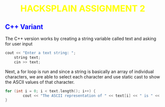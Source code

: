 # <center><span style="color:yellow">HACKSPLAIN ASSIGNMENT 2</span></center>
## <span style="color:blue">C++ Variant</span>
The C++ version works by creating a string variable called text and asking for user input
```cpp
cout << "Enter a text string: ";
    string text;
    cin >> text;
```
Next, a for loop is run and since a string is basically an array of individual characters,
we are able to select each character and use  static cast to show the ASCII values of that character.
```cpp
for (int i = 0; i < text.length(); i++) {
        cout << "The ASCII representation of " << text[i] << " is " << static_cast<int>(text[i]) << endl;
}
```


```